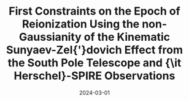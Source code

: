 ---
title: "First Constraints on the Epoch of Reionization Using the non-Gaussianity of the Kinematic Sunyaev-Zel{'}dovich Effect from the South Pole Telescope and {\\it Herschel}-SPIRE Observations"
collection: "publications"
category: "co_papers"
permalink: /publications/2024arXiv240302337R
link: https://ui.adsabs.harvard.edu/abs/2024arXiv240302337R/abstract
date: 2024-03-01
venue: "arXiv e-prints"
citation: "Raghunathan, S., Ade, P. A. R., Anderson, A. J., et al. (2024), arXiv e-prints, arXiv:2403.02337."
---